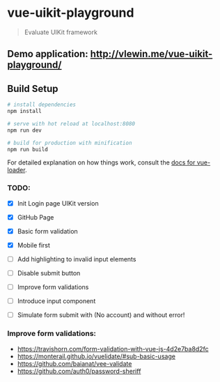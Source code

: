 # vue-uikit-playground

> Evaluate UIKit framework

## Demo application: http://vlewin.me/vue-uikit-playground/

## Build Setup

``` bash
# install dependencies
npm install

# serve with hot reload at localhost:8080
npm run dev

# build for production with minification
npm run build
```

For detailed explanation on how things work, consult the [docs for vue-loader](http://vuejs.github.io/vue-loader).

### TODO:
- [x] Init Login page UIKit version
- [x] GitHub Page
- [x] Basic form validation
- [x] Mobile first
- [ ] Add highlighting to invalid input elements
- [ ] Disable submit button
- [ ] Improve form validations
- [ ] Introduce input component
- [ ] Simulate form submit with (No account) and without error!



### Improve form validations:
- https://travishorn.com/form-validation-with-vue-js-4d2e7ba8d2fc
- https://monterail.github.io/vuelidate/#sub-basic-usage
- https://github.com/baianat/vee-validate
- https://github.com/auth0/password-sheriff

